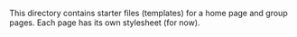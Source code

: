 This directory contains starter files (templates) for a home page and group pages.
Each page has its own stylesheet (for now).
